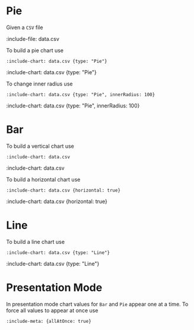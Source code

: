 # Pie

Given a `CSV` file

:include-file: data.csv

To build a pie chart use

    :include-chart: data.csv {type: "Pie"}

:include-chart: data.csv {type: "Pie"}

To change inner radius use

    :include-chart: data.csv {type: "Pie", innerRadius: 100} 

:include-chart: data.csv {type: "Pie", innerRadius: 100}

# Bar

To build a vertical chart use

    :include-chart: data.csv

:include-chart: data.csv

To build a horizontal chart use

    :include-chart: data.csv {horizontal: true}

:include-chart: data.csv {horizontal: true}

# Line

To build a line chart use

    :include-chart: data.csv {type: "Line"}

:include-chart: data.csv {type: "Line"}

# Presentation Mode

In presentation mode chart values for `Bar` and `Pie` appear one at a time.
To force all values to appear at once use

    :include-meta: {allAtOnce: true}



